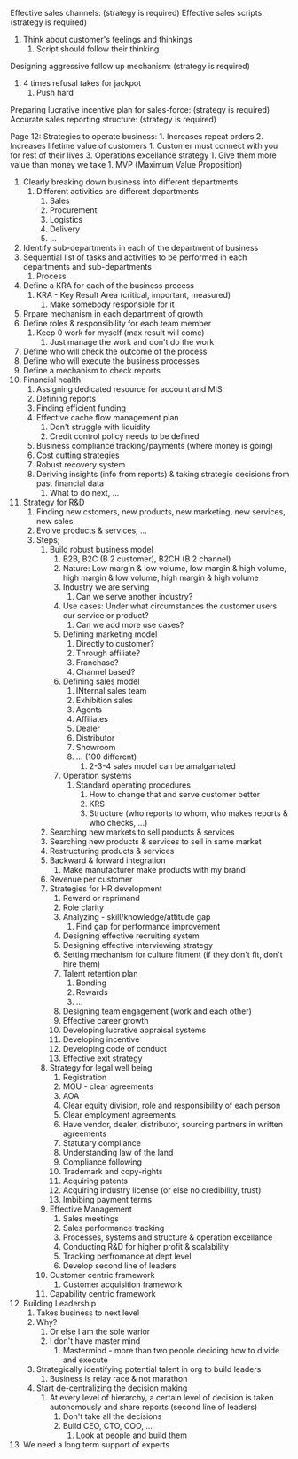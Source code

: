 Effective sales channels: (strategy is required)
Effective sales scripts: (strategy is required)
1. Think about customer's feelings and thinkings 
	1. Script should follow their thinking

Designing aggressive follow up mechanism: (strategy is required)
1. 4 times refusal takes for jackpot
	1. Push hard
	
Preparing lucrative incentive plan for sales-force: (strategy is required)
Accurate sales reporting structure: (strategy is required)

Page 12:
Strategies to operate business:
	1. Increases repeat orders
	2. Increases lifetime value of customers
		1. Customer must connect with you for rest of their lives
	3. Operations excellance strategy
		1. Give them more value than money we take
			1. MVP (Maximum Value Proposition)
1. Clearly breaking down business into different departments
	1. Different activities are different departments
		1. Sales
		2. Procurement
		3. Logistics
		4. Delivery
		5. ...
2. Identify sub-departments in each of the department of business
3. Sequential list of tasks and activities to be performed in each departments and sub-departments
	1. Process
4. Define a KRA for each of the business process
	1. KRA - Key Result Area (critical, important, measured)
		1. Make somebody responsible for it
5. Prpare mechanism in each department of growth
6. Define roles & responsibility for each team member
	1. Keep 0 work for myself (max result will come)
		1. Just manage the work and don't do the work
7. Define who will check the outcome of the process
8. Define who will execute the business processes
9. Define a mechanism to check reports
10. Financial health
	1. Assigning dedicated resource for account and MIS
	2. Defining reports
	3. Finding efficient funding
	4. Effective cache flow management plan
		1. Don't struggle with liquidity
		2. Credit control policy needs to be defined
	5. Business compliance tracking/payments (where money is going)
	6. Cost cutting strategies
	7. Robust recovery system
	8. Deriving insights (info from reports) & taking strategic decisions from past financial data
		1. What to do next, ...
11. Strategy for R&D
	1. Finding new cstomers, new products, new marketing, new services, new sales
	2. Evolve products & services, ...
	3. Steps;
		1. Build robust business model
			1. B2B, B2C (B 2 customer), B2CH (B 2 channel)
			2. Nature: Low margin & low volume, low margin & high volume, high margin & low volume, high margin & high volume
			3. Industry we are serving
				1. Can we serve another industry?
			4. Use cases: Under what circumstances the customer users our service or product?
				1. Can we add more use cases?
			5. Defining marketing model
				1. Directly to customer?
				2. Through affiliate?
				3. Franchase?
				4. Channel based?
			6. Defining sales model
				1. INternal sales team
				2. Exhibition sales
				3. Agents
				4. Affiliates
				5. Dealer
				6. Distributor
				7. Showroom
				8. ... (100 different)
					1. 2-3-4 sales model can be amalgamated
			7. Operation systems
				1. Standard operating procedures
					1. How to change that and serve customer better
					2. KRS
					3. Structure (who reports to whom, who makes reports & who checks, ...)
		2. Searching new markets to sell products & services
		3. Searching new products & services to sell in same market
		4. Restructuring products & services
		5. Backward & forward integration
			1. Make manufacturer make products with my brand
		7. Revenue per customer
		8. Strategies for HR development
			1. Reward or reprimand
			2. Role clarity
			3. Analyzing - skill/knowledge/attitude gap
				1. Find gap for performance improvement
			4. Designing effective recruiting system
			5. Designing effective interviewing strategy
			6. Setting mechanism for culture fitment (if they don't fit, don't hire them)
			7. Talent retention plan
				1. Bonding
				2. Rewards
				3. ...
			8. Designing team engagement (work and each other)
			9. Effective career growth
			10. Developing lucrative appraisal systems
			11. Developing incentive 
			12. Developing code of conduct
			13. Effective exit strategy
		9. Strategy for legal well being
			1. Registration
			2. MOU - clear agreements
			3. AOA
			4. Clear equity division, role and responsibility of each person
			5. Clear employment agreements
			6. Have vendor, dealer, distributor, sourcing partners in written agreements
			7. Statutary compliance
			8. Understanding law of the land
			9. Compliance following
			10. Trademark and copy-rights
			11. Acquiring patents
			12. Acquiring industry license (or else no credibility, trust)
			13. Imbibing payment terms
		10. Effective Management
			1. Sales meetings
			2. Sales performance tracking
			3. Processes, systems and structure & operation excellance
			4. Conducting R&D for higher profit & scalability
			5. Tracking perfromance at dept level
			6. Develop second line of leaders
		11. Customer centric framework
			1. Customer acquisition framework
		12. Capability centric framework
3. Building Leadership
	1. Takes business to next level
	2. Why?
		1. Or else I am the sole warior
		2. I don't have master mind
			1. Mastermind - more than two people deciding how to divide and execute
	3. Strategically identifying potential talent in org to build leaders
		1. Business is relay race & not marathon
	4. Start de-centralizing the decision making
		1. At every level of hierarchy, a certain level of decision is taken autonomously and share reports (second line of leaders)
			1. Don't take all the decisions
			2. Build CEO, CTO, COO, ...
				1. Look at people and build them
4. We need a long term support of experts
		
			
